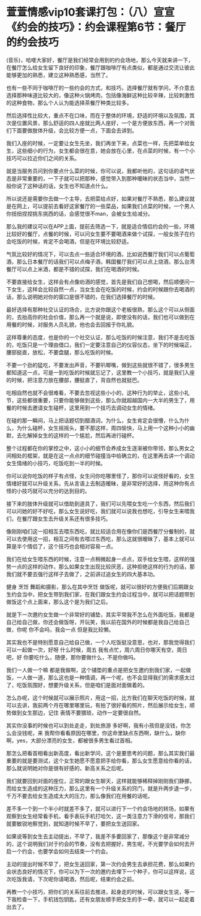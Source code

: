 # 萱萱情感vip10套课打包：（八）宣宣《约会的技巧》：约会课程第6节：餐厅的约会技巧

(音乐)，哈喽大家好，餐厅是我们经常会用到的约会场地，那么今天就来讲一下，在餐厅怎么给女生留下良好的印象，餐厅跟咖啡厅有点类似，都是通过交流让彼此能够更加的熟悉，建立这种熟悉感，当然了。

也有一些不同于咖啡厅的一些约会的方式，和技巧，选择餐厅就有学问，不介意去选择那种味道比较大的，像这种火锅烤肉，包括像海鲜这种比较辛辣，比较刺激性的这种食物，那么个人认为能选择茶餐厅种类比较多。

然后选择性比较大，重点不在口味，而在于整体的环境，舒适的环境以及氛围，其次是位置风景，那么舒适的四人座就比两人座好，一个是方便放东西，再一个对我们下面要做肢体升级，会比较方便一点，下面会去讲到。

我们入座的时候，一定要让女生先坐，我们再坐下来，点菜也一样，先把菜单给女生，这些细小的行为，女生都会很在意，她会放在心里，在点菜的时候，有一个小技巧可以拉近你们之间的关系。

就是当服务员问到你要点什么菜的时候，你可以说，我都听他的，这句话的语气状态是非常重要的，一下子就可以把那种，感觉带入到那种暧昧的状态当中，当然一般你说了这种话的话，女生也不知道点什么。

所以说还是需要你去做一个主导，去把菜给点好，如果对餐厅不熟悉，那么建议就是在网上，可以提前去看好这家餐厅的一些菜品，如果我们点菜的时候，一个男人你扭扭捏捏挑东挑西的话，会感觉很不man，会被女生给减分。

那么我的建议可以在APP上面，提前去筛选一下，就是适合情侣约会的一些，环境比较好的餐厅，点餐的时候，可以问女生要不要喝酒来做个试探，一般女孩子在约会吃饭的时候，肯定不会喝酒，但是在环境比较舒适。

气氛比较好的情况下，可以去点一些适合环境的酒，比如说西餐厅我们可以点葡萄酒，那么日本餐厅的话我们可以点梅子酒，韩国餐厅我们可以点上烧酒，那么台湾餐厅可以点上米酒，都是不错的试探，我们在喝酒的时候。

不要直接给女生，这样会有点像劝酒的感觉，首先是我们自己想喝，然后顺便问一下女生，这样会比较自然一点，当女生会在吃饭的时候，约会的时候跟你去喝酒的话，那么说明她对你的窗口是很不错的，在我们选择餐厅的时候。

最好选择有那种社交认证的场合，比方说你跟这个老板很熟，那么这个可以从侧面的，去抬高你的社会价值，那么再一个就是说，即使没有的话，我们也可以做到在用餐的时候，对服务人员礼貌，他也会去回报于你礼貌。

这样尊重的态度，也是你的一个社交认证，那么吃饭的时候注意，我们不是去吃饭的，吃饭只是一个理由借口，我们一定要注意自己的仪容仪态，坐下的时候端正，腰部挺直，放松，不要盘腿，那么吃饭的时候。

不要一个劲的猛吃，不要发出声音，不要叭唧嘴，做到这些就很不错了，很多男生都知道这一点，可是一到吃饭的时候就忘记了，这里教一个小技巧，就是我们入座的时候，把注意力放在腰部，腰挺直了，背自然也就挺巴。

吃相自然也就不会很难看，不要去忽视这些小小的，这种行为的举止，这些小礼节，这些都很重要，只要你能够做到这些，那么你就超越国内一大半的男生了，用餐的时候去邀请女生碰杯，这里用到一个技巧去调动女生的情绪。

在碰的那一瞬间，马上把话题切到醋酒词，为什么，女生肯定会很懵，什么为什么，为什么碰杯，女生摇摇头，要不那这样，周四愉快，马上用一个这种小小的幽默，去化解掉女生的这样的一个尴尬，然后再进行碰杯。

整个过程都在你的掌控之中，这小小的细节会养成女生逐渐被你带领，那么男女之间相处的框架，就是在这一点点的细节碰撞当中给确立的，在这里再去讲一个调动女生情绪的小技巧，吃饭吃到一半的时候。

你可以说你吃饭的样子有点怪，女生问你吃哪里怪了，那你可以说怪好看的，女生情绪好就可以升级关系，先从言语上去制造暧昧，是非常好的选择，用这种你有点怪的小技巧就可以充分的达到目的。

接下来的肢体升级就可以借助到道具了，我们可以先喂女生吃一个东西，然后我们可以问她的好不好吃，那么女生说好吃，我们就可以说我也想吃，引导女生来喂我们，在餐厅跟女生去升级关系还有很多技巧。

像刚刚咱们这一招相互去喂东西吃，就比较适合用在像你们是西餐厅分餐制的，就可以去使用这一招，相互之间有去喂过东西吃，那么这就很暧昧了，基本上就可以算是半个情侣了，这个技巧也会相对容易一点。

我们在给女生喂东西的时候，注意一点稍微起身一点点，双手给女生喂，这样的强势一点的这样的动作，那么如果女生出现比较厌恶，这种拒绝这样的行为的话，那我们就不要去强行这样子去做了，之前讲过追女生的四大基本功。

健身 烹饪 舞蹈和摄影，那么在其中烹饪 做饭呢，就可以很好的方便我们后期跟女生约会当中，把女生带到我们家，在我们跟女生约会过程当中，就可以把话题带到做饭这个点上面来，那么这个是为我们之后。

就是下一次邀约女生做一个非常好的铺垫，其实平常我不怎么在外面吃饭，我都是自己给自己做，你还会做饭呀，开玩笑，我以前在国外的时候都是我自己给自己做，你呢 你不会吗，我会一点 但是我比较懒。

其实我也不是特别愿意自己给自己做，一个人吃饭挺没意思，也对，那我觉得我们可以一起做一次，好呀 什么时候，周五 我有点忙，周六周日你哪天有空，周日吧，好 你要吃什么，随便，那你要做什么，不是你做吗。

我们一人做一个嘛 都是我做啊，这个铺垫的重点是把女生邀约到我们家，一起做饭，一人做一道，那么这也是一种情调，再一个呢，也不会显得我们的需求感太过了，吃饭氛围好，想要升级关系，但是咱们是面对面做着的。

怎么办呢，这个时候就可以展示照片，用这一招，比方我们在聊天吃饭的时候，就可以去讲，我前两个月在哪里哪里玩，有拍了很好看的照片，然后展示给女生，顺势做到女生那边，记住 表情不要猥琐，动作一定要很自然。

其实你没事的时候也可以到处走走，到处旅游 多好啊，我有小孩但是没钱，你怎么会没钱呢，来 我帮你看看原因在哪里，你这命里缺点东西啊，缺什么，缺你啊，yes，大部分漂亮的女生，都被很多男生看过首相。

那怎么把看首相看出新高度，看出新学问，这个是要思考的问题，那么其实我们最重要的就是要测试，这个女生她愿不愿意把手给你看，那么女生愿意给你看的话，那么就说明她对你是很有好感的，新高关系之后呢。

我们就要回到对面的座位，正常的跟女生聊天，这样就能够稀释掉刚刚我们静挪，而给女生造成的这种压力，那么这里有一个升级关系的窍门，就是升两步退一步，千万不要去给女生造成太大的压力，那么像我们在用餐的话呢。

差不多一个到一个半小时就差不多了，就可以进行下一个约会场地的转场，如果有观察到女生经常看手机，看手表玩手机打哈欠，这一类注意力下滑的信号，那我们就要敏锐地察觉到，就知道时候不早了，要把女生送回家。

如果说等到女生去主动提出，不早了，我差不多要回家了，那像这个是非常减分的，这个说明我们对于约会的节奏，没有去把握好，男生呢，不光要学会如何去开启一个约会，也要学会如何去结束一个约会。

主动的提出时候不早了，把女生送回家，第一次约会男生去承担花费，那么如果约会状态良好的情况下，你可以为下一次的邀约去埋下一个种子，你可以这样说，这次吃饭我请，下次呢你请喝酒，然后呢，结束约会之前。

再教一个小技巧，把你们的关系往前去推进，起身走的时候，可以跟女生说，等一下我检查一下，手机钱包钥匙，还有女朋友顺手把女生的手一牵，就可以一起走着出去了。

